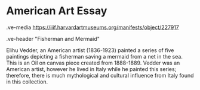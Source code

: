 # American Art Essay
.ve-media https://iiif.harvardartmuseums.org/manifests/object/227917 

.ve-header "Fisherman and Mermaid"

Elihu Vedder, an American artist (1836-1923) painted a series of five paintings depicting a fisherman saving a mermaid from a net in the sea. This is an Oil on canvas piece created from 1888-1889. Vedder was an American artist, however he lived in Italy while he painted this series; therefore, there is much mythological and cultural influence from Italy found in this collection.